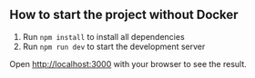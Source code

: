 ## How to start the project without Docker

1. Run `npm install` to install all dependencies
2. Run `npm run dev` to start the development server

Open [http://localhost:3000](http://localhost:3000) with your browser to see the result.
